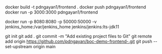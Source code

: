 docker build  -t pdngayan1/frontend .
docker push pdngayan1/frontend
docker run -p 3000:3000 pdngayan1/frontend


docker run -p 8080:8080 -p 50000:50000 -v jenkins_home:/var/jenkins_home jenkins/jenkins:lts-jdk11


git init
git add .
git commit -m "Add existing project files to Git"
git remote add origin https://github.com/pdngayan/boc-demo-frontend-.git
git push --set-upstream origin main 